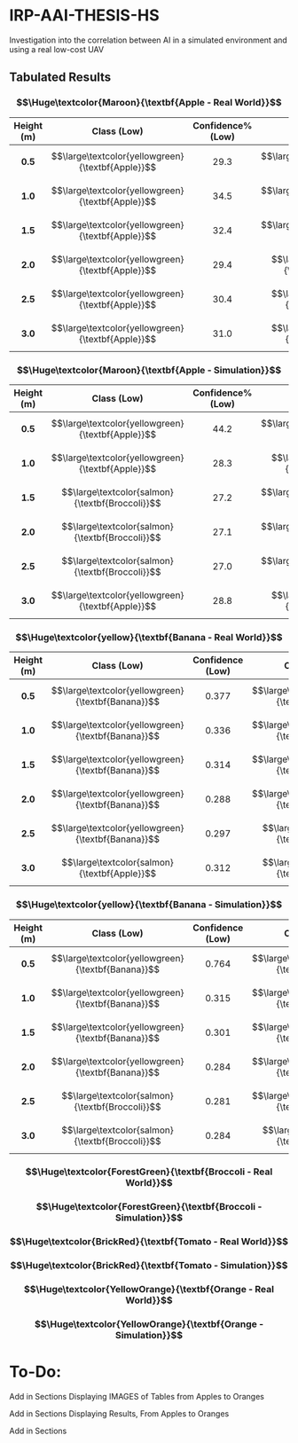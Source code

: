 # IRP-AAI-THESIS-HS
 Investigation into the correlation between AI in a simulated environment and using a real low-cost UAV
 
  
## Tabulated Results 
### $$\Huge\textcolor{Maroon}{\textbf{Apple - Real World}}$$
|Height (m) | Class (Low) | Confidence% (Low) | Class (Medium)  | Confidence% (Medium) | Label (High) | Confidence% (High)|
|:---------:|:------:|:----------:|:------:|:----------:|:------:|:----------:|
|  **0.5**  | $$\large\textcolor{yellowgreen}{\textbf{Apple}}$$ |    29.3   | $$\large\textcolor{yellowgreen}{\textbf{Apple}}$$  |    38.8   | $$\large\textcolor{yellowgreen}{\textbf{Apple}}$$ |    42.9   |
|  **1.0**  | $$\large\textcolor{yellowgreen}{\textbf{Apple}}$$ |    34.5   | $$\large\textcolor{yellowgreen}{\textbf{Apple}}$$ |    37.4   | $$\large\textcolor{yellowgreen}{\textbf{Apple}}$$ |    34.8   |
|  **1.5**  | $$\large\textcolor{yellowgreen}{\textbf{Apple}}$$ |    32.4   | $$\large\textcolor{yellowgreen}{\textbf{Apple}}$$|    35.9   |$$\large\textcolor{yellowgreen}{\textbf{Apple}}$$ |    34.0   |
|  **2.0**  | $$\large\textcolor{yellowgreen}{\textbf{Apple}}$$ |    29.4   | $$\large\textcolor{salmon}{\textbf{Broccoli}}$$ |    34.6   | $$\large\textcolor{yellowgreen}{\textbf{Apple}}$$|    35.5   |
|  **2.5**  | $$\large\textcolor{yellowgreen}{\textbf{Apple}}$$ |    30.4   |  $$\large\textcolor{salmon}{\textbf{Orange}}$$  |    57.9   |$$\large\textcolor{yellowgreen}{\textbf{Apple}}$$ |    39.0   |
|  **3.0**  | $$\large\textcolor{yellowgreen}{\textbf{Apple}}$$ |    31.0   | $$\large\textcolor{salmon}{\textbf{Orange}}$$ |    97.3   |$$\large\textcolor{yellowgreen}{\textbf{Apple}}$$ |    34.7   |

### $$\Huge\textcolor{Maroon}{\textbf{Apple - Simulation}}$$
|Height (m) | Class (Low) | Confidence% (Low) | Class (Medium)  | Confidence% (Medium) | Label (High) | Confidence% (High)|
|:---------:|:------:|:----------:|:------:|:----------:|:------:|:----------:|
|  **0.5**  |   $$\large\textcolor{yellowgreen}{\textbf{Apple}}$$   |    44.2   |  $$\large\textcolor{yellowgreen}{\textbf{Apple}}$$  |    67.4   | $$\large\textcolor{yellowgreen}{\textbf{Apple}}$$  |    71.7   |
|  **1.0**  |   $$\large\textcolor{yellowgreen}{\textbf{Apple}}$$   |    28.3   | $$\large\textcolor{salmon}{\textbf{Tomato}}$$  |    36.7   | $$\large\textcolor{yellowgreen}{\textbf{Apple}}$$  |    39.0   |
|  **1.5**  | $$\large\textcolor{salmon}{\textbf{Broccoli}}$$  |    27.2   |  $$\large\textcolor{yellowgreen}{\textbf{Apple}}$$  |    33.0   | $$\large\textcolor{yellowgreen}{\textbf{Apple}}$$  |    37.8   |
|  **2.0**  | $$\large\textcolor{salmon}{\textbf{Broccoli}}$$  |    27.1   |  $$\large\textcolor{yellowgreen}{\textbf{Apple}}$$  |    34.7   | $$\large\textcolor{yellowgreen}{\textbf{Apple}}$$  |    37.2   |
|  **2.5**  | $$\large\textcolor{salmon}{\textbf{Broccoli}}$$  |    27.0   |  $$\large\textcolor{yellowgreen}{\textbf{Apple}}$$  |    28.1   | $$\large\textcolor{yellowgreen}{\textbf{Apple}}$$  |    36.9   |
|  **3.0**  |   $$\large\textcolor{yellowgreen}{\textbf{Apple}}$$   |    28.8   | $$\large\textcolor{salmon}{\textbf{Orange}}$$  |    51.1   | $$\large\textcolor{yellowgreen}{\textbf{Apple}}$$  |    36.9   |





### $$\Huge\textcolor{yellow}{\textbf{Banana - Real World}}$$
|Height (m) | Class (Low) | Confidence (Low) | Class (Medium)  | Confidence (Medium) | Label (High) | Confidence (High) |
|:---------:|:------:|:----------:|:------:|:----------:|:------:|:----------:|
|  **0.5**  | $$\large\textcolor{yellowgreen}{\textbf{Banana}}$$ |    0.377   | $$\large\textcolor{yellowgreen}{\textbf{Banana}}$$ |    0.495   | $$\large\textcolor{yellowgreen}{\textbf{Banana}}$$ |    0.412   |
|   **1.0**   | $$\large\textcolor{yellowgreen}{\textbf{Banana}}$$ |    0.336   | $$\large\textcolor{yellowgreen}{\textbf{Banana}}$$ |    0.359   | $$\large\textcolor{yellowgreen}{\textbf{Banana}}$$ |    0.380   |
|  **1.5**  | $$\large\textcolor{yellowgreen}{\textbf{Banana}}$$ |    0.314   | $$\large\textcolor{yellowgreen}{\textbf{Banana}}$$|    0.387   | $$\large\textcolor{yellowgreen}{\textbf{Banana}}$$ |    0.349   |
|   **2.0**   |$$\large\textcolor{yellowgreen}{\textbf{Banana}}$$ |    0.288   |$$\large\textcolor{yellowgreen}{\textbf{Banana}}$$ |    0.363   | $$\large\textcolor{yellowgreen}{\textbf{Banana}}$$ |    0.343   |
|  **2.5**  | $$\large\textcolor{yellowgreen}{\textbf{Banana}}$$ |    0.297   |  $$\large\textcolor{salmon}{\textbf{Orange}}$$ |    0.591   | $$\large\textcolor{yellowgreen}{\textbf{Banana}}$$ |    0.338   |
|   **3.0**   |  $$\large\textcolor{salmon}{\textbf{Apple}}$$ |    0.312   |  $$\large\textcolor{salmon}{\textbf{Orange}}$$ |    0.783   |   $$\large\textcolor{salmon}{\textbf{Apple}}$$ |    0.354   |
 
 ### $$\Huge\textcolor{yellow}{\textbf{Banana - Simulation}}$$
|Height (m) | Class (Low) | Confidence (Low) | Class (Medium)  | Confidence (Medium) | Label (High) | Confidence (High) |
|:---------:|:------:|:----------:|:------:|:----------:|:------:|:----------:|
|  **0.5**  |  $$\large\textcolor{yellowgreen}{\textbf{Banana}}$$  |    0.764   | $$\large\textcolor{yellowgreen}{\textbf{Banana}}$$ |    0.945   | $$\large\textcolor{yellowgreen}{\textbf{Banana}}$$|    0.947   |
|   **1.0**   |  $$\large\textcolor{yellowgreen}{\textbf{Banana}}$$ |    0.315   | $$\large\textcolor{yellowgreen}{\textbf{Banana}}$$ |    0.297   |$$\large\textcolor{yellowgreen}{\textbf{Banana}}$$ |    0.346   |
|  **1.5**  |  $$\large\textcolor{yellowgreen}{\textbf{Banana}}$$  |    0.301   | $$\large\textcolor{yellowgreen}{\textbf{Banana}}$$|    0.337   | $$\large\textcolor{yellowgreen}{\textbf{Banana}}$$ |    0.337   |
|   **2.0**   |  $$\large\textcolor{yellowgreen}{\textbf{Banana}}$$  |    0.284   | $$\large\textcolor{yellowgreen}{\textbf{Banana}}$$ |    0.300   | $$\large\textcolor{yellowgreen}{\textbf{Banana}}$$ |    0.309   |
|  **2.5**  | $$\large\textcolor{salmon}{\textbf{Broccoli}}$$ |    0.281   | $$\large\textcolor{yellowgreen}{\textbf{Banana}}$$ |    0.275   | $$\large\textcolor{yellowgreen}{\textbf{Banana}}$$ |    0.343   |
|   **3.0**   | $$\large\textcolor{salmon}{\textbf{Broccoli}}$$ |    0.284   | $$\large\textcolor{salmon}{\textbf{Orange}}$$ |    0.525   |  $$\large\textcolor{salmon}{\textbf{Apple}}$$ |    0.348   |
 ### $$\Huge\textcolor{ForestGreen}{\textbf{Broccoli - Real World}}$$
 ### $$\Huge\textcolor{ForestGreen}{\textbf{Broccoli - Simulation}}$$
 ### $$\Huge\textcolor{BrickRed}{\textbf{Tomato - Real World}}$$
 ### $$\Huge\textcolor{BrickRed}{\textbf{Tomato - Simulation}}$$
 ### $$\Huge\textcolor{YellowOrange}{\textbf{Orange - Real World}}$$
 ### $$\Huge\textcolor{YellowOrange}{\textbf{Orange - Simulation}}$$
 
 
 
# To-Do:
 
 Add in Sections Displaying IMAGES of Tables from Apples to Oranges

 Add in Sections Displaying Results, From Apples to Oranges

 Add in Sections
